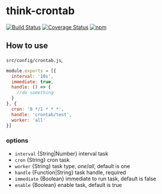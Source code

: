 # think-crontab
[![Build Status](https://travis-ci.org/thinkjs/think-crontab.svg?branch=master)](https://travis-ci.org/thinkjs/think-crontab)
[![Coverage Status](https://coveralls.io/repos/github/thinkjs/think-crontab/badge.svg?branch=master)](https://coveralls.io/github/thinkjs/think-crontab?branch=master)
[![npm](https://img.shields.io/npm/v/think-crontab.svg?style=flat-square)](https://www.npmjs.com/package/think-crontab)


## How to use

`src/config/crontab.js`,

```js
module.exports = [{
  interval: '10s',
  immediate: true,
  handle: () => {
    //do something
  }
}, {
  cron: '0 */1 * * *',
  handle: 'crontab/test',
  worker: 'all'
}]
```

### options

* `interval` {String|Number} interval task
* `cron` {String} cron task
* `worker` {String} task type, *one*/*all*, default is one
* `handle` {Function|String} task handle, required
* `immediate` {Boolean} immediate to run task, default is false
* `enable` {Boolean} enable task, default is true